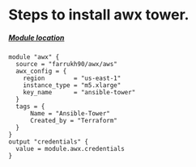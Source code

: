 # Steps to install awx tower. 
##### [Module location](https://registry.terraform.io/modules/farrukh90/awx/aws/latest)


```
module "awx" {
  source = "farrukh90/awx/aws"
  awx_config = {
    region        = "us-east-1"
    instance_type = "m5.xlarge"
    key_name      = "ansible-tower"
  }
  tags = {
      Name = "Ansible-Tower"
      Created_by = "Terraform"
  }
}
output "credentials" {
  value = module.awx.credentials
}

```
